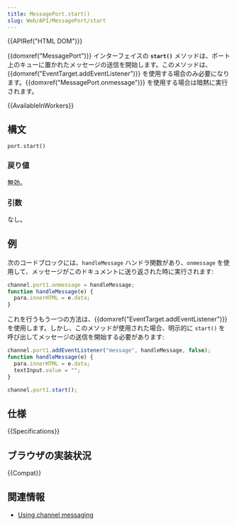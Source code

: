 ```yaml
---
title: MessagePort.start()
slug: Web/API/MessagePort/start
---
```


{{APIRef("HTML DOM")}}

{{domxref("MessagePort")}} インターフェイスの **`start()`** メソッドは、ポート上のキューに置かれたメッセージの送信を開始します。このメソッドは、{{domxref("EventTarget.addEventListener")}} を使用する場合のみ必要になります。{{domxref("MessagePort.onmessage")}} を使用する場合は暗黙に実行されます。

{{AvailableInWorkers}}

## 構文

```
port.start()
```

### 戻り値

無効。

### 引数

なし。

## 例

次のコードブロックには、`handleMessage` ハンドラ関数があり、`onmessage` を使用して、メッセージがこのドキュメントに送り返された時に実行されます:

```js
channel.port1.onmessage = handleMessage;
function handleMessage(e) {
  para.innerHTML = e.data;
}
```

これを行うもう一つの方法は、{{domxref("EventTarget.addEventListener")}} を使用します。しかし、このメソッドが使用された場合、明示的に `start()` を呼び出してメッセージの送信を開始する必要があります:

```js
channel.port1.addEventListener("message", handleMessage, false);
function handleMessage(e) {
  para.innerHTML = e.data;
  textInput.value = "";
}

channel.port1.start();
```

## 仕様

{{Specifications}}

## ブラウザの実装状況

{{Compat}}

## 関連情報

- [Using channel messaging](/ja/docs/Web/API/Channel_Messaging_API/Using_channel_messaging)
